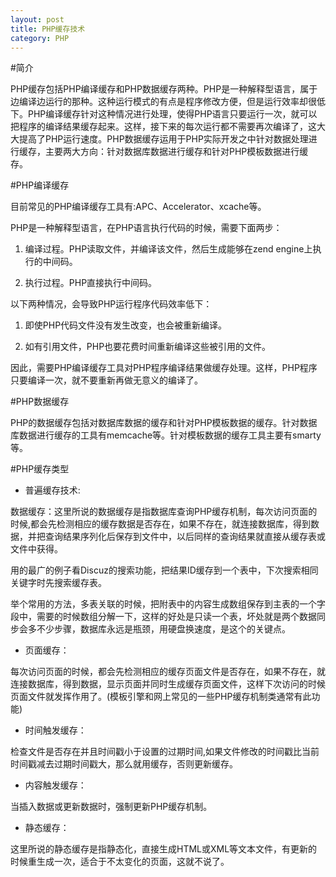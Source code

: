 ```yaml
---
layout: post
title: PHP缓存技术
category: PHP
---
```


#简介

PHP缓存包括PHP编译缓存和PHP数据缓存两种。PHP是一种解释型语言，属于边编译边运行的那种。这种运行模式的有点是程序修改方便，但是运行效率却很低下。PHP编译缓存针对这种情况进行处理，使得PHP语言只要运行一次，就可以把程序的编译结果缓存起来。这样，接下来的每次运行都不需要再次编译了，这大大提高了PHP运行速度。PHP数据缓存运用于PHP实际开发之中针对数据处理进行缓存，主要两大方向：针对数据库数据进行缓存和针对PHP模板数据进行缓存。


#PHP编译缓存

目前常见的PHP编译缓存工具有:APC、Accelerator、xcache等。

PHP是一种解释型语言，在PHP语言执行代码的时候，需要下面两步：

1. 编译过程。PHP读取文件，并编译该文件，然后生成能够在zend engine上执行的中间码。

2. 执行过程。PHP直接执行中间码。

以下两种情况，会导致PHP运行程序代码效率低下：

1. 即使PHP代码文件没有发生改变，也会被重新编译。

2. 如有引用文件，PHP也要花费时间重新编译这些被引用的文件。

因此，需要PHP编译缓存工具对PHP程序编译结果做缓存处理。这样，PHP程序只要编译一次，就不要重新再做无意义的编译了。


#PHP数据缓存

PHP的数据缓存包括对数据库数据的缓存和针对PHP模板数据的缓存。针对数据库数据进行缓存的工具有memcache等。针对模板数据的缓存工具主要有smarty等。


#PHP缓存类型


* 普遍缓存技术:

数据缓存：这里所说的数据缓存是指数据库查询PHP缓存机制，每次访问页面的时候,都会先检测相应的缓存数据是否存在，如果不存在，就连接数据库，得到数据，并把查询结果序列化后保存到文件中，以后同样的查询结果就直接从缓存表或文件中获得。

用的最广的例子看Discuz的搜索功能，把结果ID缓存到一个表中，下次搜索相同关键字时先搜索缓存表。

举个常用的方法，多表关联的时候，把附表中的内容生成数组保存到主表的一个字段中，需要的时候数组分解一下，这样的好处是只读一个表，坏处就是两个数据同步会多不少步骤，数据库永远是瓶颈，用硬盘换速度，是这个的关键点。

* 页面缓存：

每次访问页面的时候，都会先检测相应的缓存页面文件是否存在，如果不存在，就连接数据库，得到数据，显示页面并同时生成缓存页面文件，这样下次访问的时候页面文件就发挥作用了。(模板引擎和网上常见的一些PHP缓存机制类通常有此功能)

* 时间触发缓存：

检查文件是否存在并且时间戳小于设置的过期时间,如果文件修改的时间戳比当前时间戳减去过期时间戳大，那么就用缓存，否则更新缓存。

* 内容触发缓存：

当插入数据或更新数据时，强制更新PHP缓存机制。

* 静态缓存：

这里所说的静态缓存是指静态化，直接生成HTML或XML等文本文件，有更新的时候重生成一次，适合于不太变化的页面，这就不说了。

